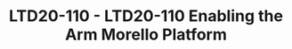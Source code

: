 ---
categories:
- ltd20
description: '<strong>To join this session live please go to:</strong><br><ul><li>YouTube:
  <a data-saferedirecturl="https://www.google.com/url?q=https://youtu.be/PFQdsAoxQjo&source=gmail&ust=1584481372166000&usg=AFQjCNEaHD7pbM7zG_P6qVfLUp1t25kjHQ"
  href="https://youtu.be/PFQdsAoxQjo" target="_blank">https://youtu.be/PFQdsAoxQjo</a></li><li>Zoom:
  <a data-saferedirecturl="https://www.google.com/url?q=https://zoom.us/j/979251096?pwd%3Dd1VOZVF3TDVGaW1BYXVNeUl3WDk5QT09&source=gmail&ust=1584481372167000&usg=AFQjCNEbwp1MgK5ehMTqiYrSaWesNvUPgw"
  href="https://zoom.us/j/979251096?pwd=d1VOZVF3TDVGaW1BYXVNeUl3WDk5QT09" target="_blank">https://zoom.us/j/979251096?pwd=d1VOZVF3TDVGaW1BYXVNeUl3WDk5QT09</a></li></ul>Description:
  <br>Arm has announced plans for a CHERI project to enable experimentation with a
  new Arm prototype security architecture. This presentation discusses how Arm will
  work with Linaro to provide software stacks to support planned development platforms.
  We provide a brief introduction to the scope and timelines for the work and discuss
  why the approach differs from the usual upstream mentality.'
image:
  featured: 'true'
  path: https://static.linaro.org/connect/ltd20/images/LTD20-110.png
session_id: LTD20-110
session_room: Linaro Tech Days Track 1
session_slot:
  end_time: 2020-03-24 12:25
  start_time: 2020-03-24 12:00
session_speakers:
- speaker_bio: I\&#39;m the Technology Manager for Platforms Software in Arm’s Open
    Source engineering group. We assemble a range of open source software stacks,
    targeting virtual platforms and Arm test chips for different market segments and
    applications. These are designed to help enable customer projects and the software
    ecosystem.&lt;br&gt;&lt;br&gt;Previously I worked for many years in Arm\&#39;s
    Application engineering group.
  speaker_company: Arm
  speaker_image: http://avatars.sched.co/3/01/7249983/avatar.jpg.320x320px.jpg?bf9
  speaker_name: Mark Nicholson
  speaker_position: 'Senior Technology Manager : Arm OSS'
  speaker_role: speaker
session_track: Security
tag: session
tags: Security
title: LTD20-110 - LTD20-110 Enabling the Arm Morello Platform
---